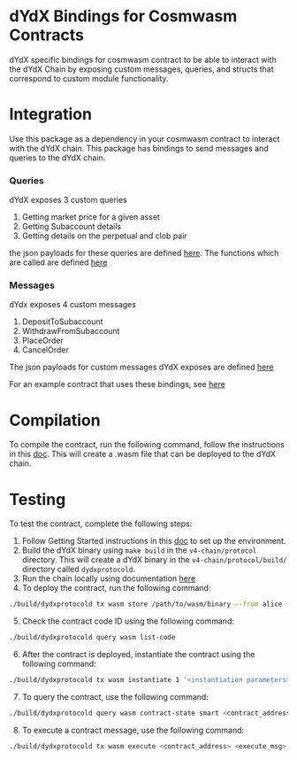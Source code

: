 # dYdX Bindings for Cosmwasm Contracts

dYdX specific bindings for cosmwasm contract to be able to interact with the dYdX Chain by exposing custom messages, queries, and structs that correspond to custom module functionality.

# Integration
Use this package as a dependency in your cosmwasm contract to interact with the dYdX chain.
This package has bindings to send messages and queries to the dYdX chain.

### Queries
dYdX exposes 3 custom queries
1. Getting market price for a given asset
2. Getting Subaccount details
3. Getting details on the perpetual and clob pair

the json payloads for these queries are defined [here](https://github.com/dydxprotocol/v4-chain/blob/feature/cosmwasm/protocol/dydx-cosmwasm/src/query.rs#L22-L33). The functions which are called are defined [here](https://github.com/dydxprotocol/v4-chain/blob/feature/cosmwasm/protocol/dydx-cosmwasm/src/querier.rs#L18-L54)

### Messages
dYdx exposes 4 custom messages
1. DepositToSubaccount
2. WithdrawFromSubaccount
3. PlaceOrder
4. CancelOrder

The json payloads for custom messages dYdX exposes are defined [here](https://github.com/dydxprotocol/v4-chain/blob/feature/cosmwasm/protocol/dydx-cosmwasm/src/msg.rs#L79-L102)

For an example contract that uses these bindings, see [here](https://github.com/dydxprotocol/v4-chain/tree/feature/cosmwasm/protocol/contracts/dydx-messages-example)

# Compilation
To compile the contract, run the following command, follow the instructions in this [doc](https://docs.cosmwasm.com/docs/getting-started/compile-contract). This will create a .wasm file that can be deployed to the dYdX chain.


# Testing
To test the contract, complete the following steps:
1. Follow Getting Started instructions in this [doc](https://github.com/dydxprotocol/v4-chain/tree/main/protocol#get-started) to set up the environment.
2. Build the dYdX binary using `make build` in the `v4-chain/protocol` directory. This will create a dYdX binary in the `v4-chain/protocol/build/` directory called `dydxprotocold`.
3. Run the chain locally using documentation [here](https://github.com/dydxprotocol/v4-chain/tree/main/protocol#running-the-chain-locally)
4. To deploy the contract, run the following command:
```bash
./build/dydxprotocold tx wasm store /path/to/wasm/binary --from alice --gas-prices 25000000000adv4tnt --gas auto --gas-adjustment 1.5 --chain-id localdydxprotocol
```
5. Check the contract code ID using the following command:
```bash
./build/dydxprotocold query wasm list-code
```
6. After the contract is deployed, instantiate the contract using the following command:
```bash
./build/dydxprotocold tx wasm instantiate 1 '<instantiation parameters>' --from alice --label test --gas-prices 25000000000adv4tnt --gas auto --gas-adjustment 1.5 --chain-id localdydxprotocol
```
7. To query the contract, use the following command:
```bash
./build/dydxprotocold query wasm contract-state smart <contract_address> <query_msg> --chain-id localdydxprotocol
```
8. To execute a contract message, use the following command:
```bash
./build/dydxprotocold tx wasm execute <contract_address> <execute_msg> --from alice --gas-prices 25000000000adv4tnt --gas auto --gas-adjustment 1.5 --chain-id localdydxprotocol
```





